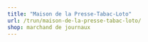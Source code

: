 ```yaml
---
title: "Maison de la Presse-Tabac-Loto"
url: /trun/maison-de-la-presse-tabac-loto/
shop: marchand de journaux
---
```

